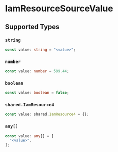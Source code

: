# IamResourceSourceValue


## Supported Types

### `string`

```typescript
const value: string = "<value>";
```

### `number`

```typescript
const value: number = 599.44;
```

### `boolean`

```typescript
const value: boolean = false;
```

### `shared.IamResource4`

```typescript
const value: shared.IamResource4 = {};
```

### `any[]`

```typescript
const value: any[] = [
  "<value>",
];
```

